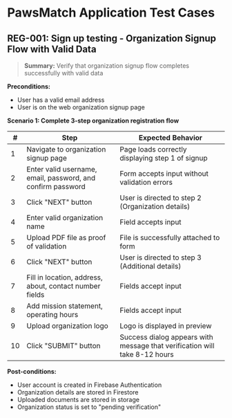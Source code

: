 # PawsMatch Application Test Cases

## **REG-001:** Sign up testing - Organization Signup Flow with Valid Data  

> **Summary:** Verify that organization signup flow completes successfully with valid data  

**Preconditions:** 
- User has a valid email address
- User is on the web organization signup page

**Scenario 1: Complete 3-step organization registration flow**

 | # | Step | Expected Behavior | 
 |---|------|-------------------| 
 | 1 | Navigate to organization signup page | Page loads correctly displaying step 1 of signup | 
 | 2 | Enter valid username, email, password, and confirm password | Form accepts input without validation errors | 
 | 3 | Click "NEXT" button | User is directed to step 2 (Organization details) | 
 | 4 | Enter valid organization name | Field accepts input | 
 | 5 | Upload PDF file as proof of validation | File is successfully attached to form | 
 | 6 | Click "NEXT" button | User is directed to step 3 (Additional details) | 
 | 7 | Fill in location, address, about, contact number fields | Fields accept input | 
 | 8 | Add mission statement, operating hours | Fields accept input | 
 | 9 | Upload organization logo | Logo is displayed in preview | 
 | 10 | Click "SUBMIT" button | Success dialog appears with message that verification will take 8-12 hours |

**Post-conditions:**  
- User account is created in Firebase Authentication
- Organization details are stored in Firestore
- Uploaded documents are stored in storage
- Organization status is set to "pending verification"

